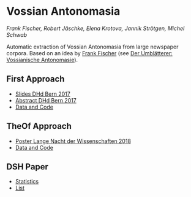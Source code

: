 
# Vossian Antonomasia

*Frank Fischer, Robert Jäschke, Elena Krotova, Jannik Strötgen, Michel Schwab*

Automatic extraction of Vossian Antonomasia from large newspaper
corpora. Based on an idea by [Frank
Fischer](https://twitter.com/umblaetterer) (see [Der Umblätterer:
Vossianische
Antonomasie](http://www.umblaetterer.de/datenzentrum/vossianische-antonomasien.html)).

## First Approach
- [Slides DHd Bern 2017](https://lehkost.github.io/slides/2017-bern/)
- [Abstract DHd Bern
	  2017](http://www.dhd2017.ch/wp-content/uploads/2017/02/Abstractband_ergaenzt.pdf#page=122)
- [Data and Code](first)

## TheOf Approach
- [Poster Lange Nacht der Wissenschaften 2018](https://doi.org/10.6084%2fm9.figshare.6531140)
- [Data and Code](https://github.com/weltliteratur/vossanto/tree/master/theof)

## DSH Paper
- [Statistics](theof/humans/statistics.md)
- [List](theof/humans/vossantos.md)
